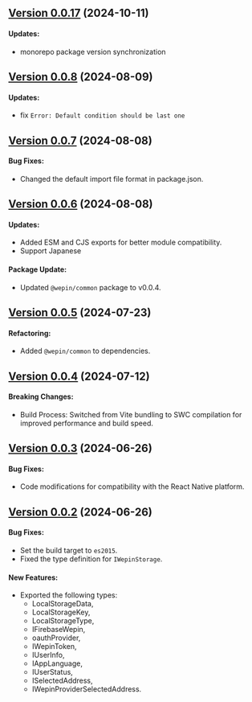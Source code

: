 ## [Version 0.0.17](https://www.npmjs.com/package/@wepin/storage-js/v/0.0.17) (2024-10-11)

#### Updates:
  - monorepo package version synchronization


## [Version 0.0.8](https://www.npmjs.com/package/@wepin/storage-js/v/0.0.8) (2024-08-09)

#### Updates:
  - fix `Error: Default condition should be last one`

## [Version 0.0.7](https://www.npmjs.com/package/@wepin/storage-js/v/0.0.7) (2024-08-08)

#### Bug Fixes:
  - Changed the default import file format in package.json.
  
## [Version 0.0.6](https://www.npmjs.com/package/@wepin/storage-js/v/0.0.6) (2024-08-08)

#### Updates:
  - Added ESM and CJS exports for better module compatibility.
  - Support Japanese

#### Package Update:
 - Updated `@wepin/common` package to v0.0.4.

## [Version 0.0.5](https://www.npmjs.com/package/@wepin/storage-js/v/0.0.5) (2024-07-23)

#### Refactoring:
  - Added `@wepin/common` to dependencies.

## [Version 0.0.4](https://www.npmjs.com/package/@wepin/storage-js/v/0.0.4) (2024-07-12)

#### Breaking Changes:
 - Build Process: Switched from Vite bundling to SWC compilation for improved performance and build speed.

## [Version 0.0.3](https://www.npmjs.com/package/@wepin/storage-js/v/0.0.2) (2024-06-26)

#### Bug Fixes:

- Code modifications for compatibility with the React Native platform.

## [Version 0.0.2](https://www.npmjs.com/package/@wepin/storage-js/v/0.0.2) (2024-06-26)

#### Bug Fixes:

- Set the build target to `es2015`.
- Fixed the type definition for `IWepinStorage`.

#### New Features:
- Exported the following types:
  - LocalStorageData,
  - LocalStorageKey,
  - LocalStorageType,
  - IFirebaseWepin,
  - oauthProvider,
  - IWepinToken,
  - IUserInfo,
  - IAppLanguage,
  - IUserStatus,
  - ISelectedAddress,
  - IWepinProviderSelectedAddress.